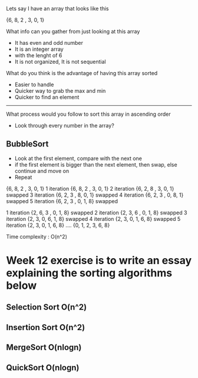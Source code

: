 
Lets say I have an array that looks like this

{6, 8, 2 , 3, 0, 1}

What info can you gather from just looking at this array

- It has even and odd number
- It is an integer array 
- with the lenght of 6
- It is not organized, It is not sequential

What do you  think is the advantage of having this array sorted
- Easier to handle
- Quicker way to grab the max and min
- Quicker to find an element 
----
What process would you follow to sort this array in ascending order

- Look through every number in the array?

## BubbleSort

- Look at the first element, compare with the next one
- if the first element is bigger than the next element, then swap, else continue and move on
- Repeat 

{6, 8, 2 , 3, 0, 1}
1 iteration 
{6, 8, 2 , 3, 0, 1}
2 iteration
{6, 2, 8 , 3, 0, 1} swapped
3 iteration
{6, 2, 3 , 8, 0, 1} swapped
4 iteration 
{6, 2, 3 , 0, 8, 1} swapped
5 iteration 
{6, 2, 3 , 0, 1, 8} swapped 

1 iteration 
{2, 6, 3 , 0, 1, 8} swapped
2 iteration 
{2, 3, 6 , 0, 1, 8} swapped
3 iteration
{2, 3, 0, 6, 1, 8} swapped
4 iteration 
{2, 3, 0, 1, 6, 8} swapped
5 iteration
{2, 3, 0, 1, 6, 8}
....
{0, 1, 2, 3, 6, 8}

Time complexity : O(n^2)

# Week 12 exercise is to  write an essay explaining the sorting algorithms below

## Selection Sort  O(n^2)
## Insertion Sort O(n^2)


## MergeSort O(nlogn)
## QuickSort O(nlogn)
